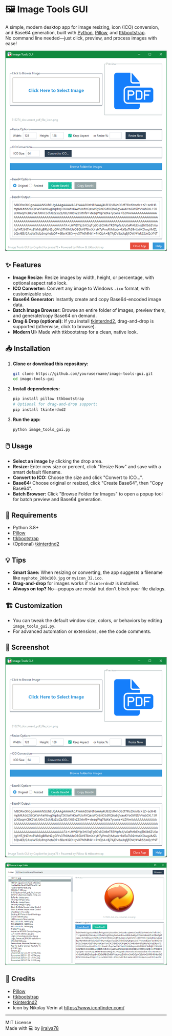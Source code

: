 # 🖼️ Image Tools GUI

A simple, modern desktop app for image resizing, icon (ICO) conversion, and Base64 generation, built with [Python](https://python.org/), [Pillow](https://pillow.readthedocs.io/), and [ttkbootstrap](https://ttkbootstrap.readthedocs.io/).  
No command line needed—just click, preview, and process images with ease!

![screenshot](.//Screenshot%202025-07-04%20191228.png)

## ✨ Features

- **Image Resize:** Resize images by width, height, or percentage, with optional aspect ratio lock.
- **ICO Converter:** Convert any image to Windows `.ico` format, with customizable size.
- **Base64 Generator:** Instantly create and copy Base64-encoded image data.
- **Batch Image Browser:** Browse an entire folder of images, preview them, and generate/copy Base64 on demand.
- **Drag & Drop (optional):** If you install [tkinterdnd2](https://pypi.org/project/tkinterdnd2/), drag-and-drop is supported (otherwise, click to browse).
- **Modern UI:** Made with ttkbootstrap for a clean, native look.

## 📥 Installation

1. **Clone or download this repository:**
    ```sh
    git clone https://github.com/yourusername/image-tools-gui.git
    cd image-tools-gui
    ```

2. **Install dependencies:**
    ```sh
    pip install pillow ttkbootstrap
    # Optional for drag-and-drop support:
    pip install tkinterdnd2
    ```

3. **Run the app:**
    ```sh
    python image_tools_gui.py
    ```

## 🖱️ Usage

- **Select an image** by clicking the drop area.
- **Resize:** Enter new size or percent, click "Resize Now" and save with a smart default filename.
- **Convert to ICO:** Choose the size and click "Convert to ICO...".
- **Base64:** Choose original or resized, click "Create Base64", then "Copy Base64".
- **Batch Browser:** Click "Browse Folder for Images" to open a popup tool for batch preview and Base64 generation.

## 📝 Requirements

- Python 3.8+
- [Pillow](https://pypi.org/project/Pillow/)
- [ttkbootstrap](https://pypi.org/project/ttkbootstrap/)
- (Optional) [tkinterdnd2](https://pypi.org/project/tkinterdnd2/)

## 💡 Tips

- **Smart Save:** When resizing or converting, the app suggests a filename like `myphoto_200x100.jpg` or `myicon_32.ico`.
- **Drag-and-drop** for images works if `tkinterdnd2` is installed.
- **Always on top?** No—popups are modal but don't block your file dialogs.

## 🏗️ Customization

- You can tweak the default window size, colors, or behaviors by editing `image_tools_gui.py`.
- For advanced automation or extensions, see the code comments.

## 📸 Screenshot

![Main Window](.//Screenshot%202025-07-04%20191228.png)

![Image Browser](.//Screenshot%202025-07-04%20191625.png)

## 🙏 Credits

- [Pillow](https://pillow.readthedocs.io/)
- [ttkbootstrap](https://ttkbootstrap.readthedocs.io/)
- [tkinterdnd2](https://pypi.org/project/tkinterdnd2/)
- Icon by Nikolay Verin at https://www.iconfinder.com/
  

---

MIT License  
Made with 💻 by [jiraiya78](https://github.com/jiraiya78)
